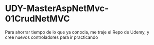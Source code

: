 # UDY-MasterAspNetMvc-01CrudNetMVC
Para ahorrar tiempo de lo que ya conocia, me traje el Repo de Udemy, y cree nuevos controladores para ir practicando
